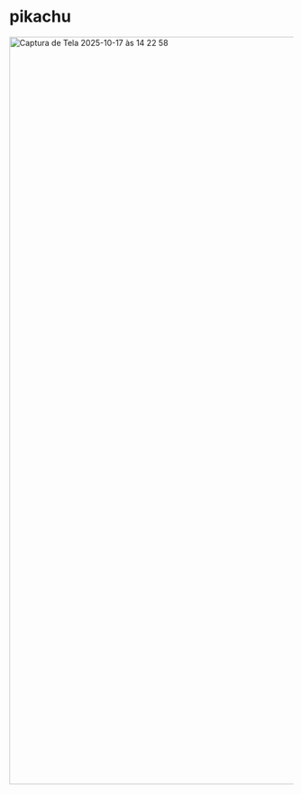 # pikachu
<img width="2560" height="1324" alt="Captura de Tela 2025-10-17 às 14 22 58" src="https://github.com/user-attachments/assets/9a7530ea-071f-44f1-a558-19179c350e89" />
